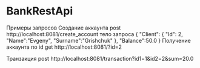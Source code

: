 # BankRestApi
Примеры запросов 
Создание аккаунта
post
http://localhost:8081/create_account
тело запроса 
{
    "Client": {
        "Id": 2,
        "Name":"Evgeny",
        "Surname":"Grishchuk"
    },
    "Balance":50.0
}
Получение аккаунта по id 
get
http://localhost:8081/?id=2

Транзакция
post
http://localhost:8081/transaction?id1=1&id2=2&sum=20.0
